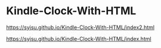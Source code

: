 # Kindle-Clock-With-HTML


https://syjsu.github.io/Kindle-Clock-With-HTML/index2.html



https://syjsu.github.io/Kindle-Clock-With-HTML/index.html
